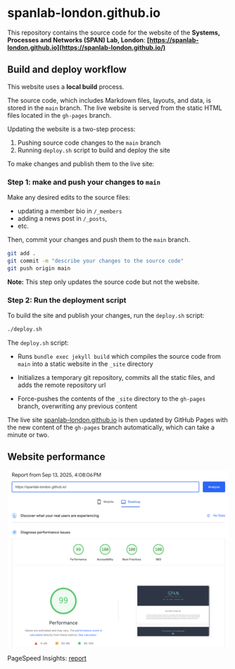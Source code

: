 # spanlab-london.github.io
This repository contains the source code for the website of the **Systems, Processes and Networks (SPAN) Lab, London**: **[https://spanlab-london.github.io](https://spanlab-london.github.io/)**

## Build and deploy workflow
This website uses a **local build** process. 

The source code, which includes Markdown files, layouts, and data, is stored in the `main` branch. The live website is served from the static HTML files located in the `gh-pages` branch.

Updating the website is a two-step process:
1. Pushing source code changes to the `main` branch
2. Running `deploy.sh` script to build and deploy the site

To make changes and publish them to the live site:

### Step 1: make and push your changes to `main`
Make any desired edits to the source files: 
- updating a member bio in `/_members`
- adding a news post in `/_posts`, 
- etc. 

Then, commit your changes and push them to the `main` branch.

```bash
git add .
git commit -m "describe your changes to the source code"
git push origin main
```

**Note:** This step only updates the source code but not the website.

### Step 2: Run the deployment script
To build the site and publish your changes, run the `deploy.sh` script:

```bash
./deploy.sh
```

The `deploy.sh` script:
- Runs `bundle exec jekyll build` which compiles the source code from `main` into a static website in the `_site` directory

- Initializes a temporary git repository, commits all the static files, and adds the remote repository url

- Force-pushes the contents of the `_site` directory to the `gh-pages` branch, overwriting any previous content


The live site [spanlab-london.github.io](https://spanlab-london.github.io/) is then updated by GitHub Pages with the new content of the `gh-pages` branch automatically, which can take a minute or two.


## Website performance
![PageSpeed Insights Report for spanlab-london.github.io](images/pagespeed-2025-09-13.png)


PageSpeed Insights: [report](https://pagespeed.web.dev/analysis/https-spanlab-london-github-io/z7x58tfb5k?form_factor=desktop)




